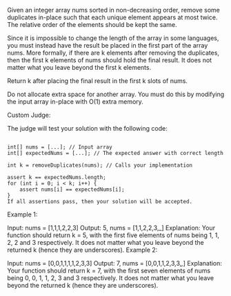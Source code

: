 Given an integer array nums sorted in non-decreasing order, remove some duplicates in-place such that each unique element appears at most twice. The relative order of the elements should be kept the same.

Since it is impossible to change the length of the array in some languages, you must instead have the result be placed in the first part of the array nums. More formally, if there are k elements after removing the duplicates, then the first k elements of nums should hold the final result. It does not matter what you leave beyond the first k elements.

Return k after placing the final result in the first k slots of nums.

Do not allocate extra space for another array. You must do this by modifying the input array in-place with O(1) extra memory.

Custom Judge:

The judge will test your solution with the following code:

```

int[] nums = [...]; // Input array
int[] expectedNums = [...]; // The expected answer with correct length

int k = removeDuplicates(nums); // Calls your implementation

assert k == expectedNums.length;
for (int i = 0; i < k; i++) {
    assert nums[i] == expectedNums[i];
}
If all assertions pass, then your solution will be accepted.

```


Example 1:

Input: nums = [1,1,1,2,2,3]
Output: 5, nums = [1,1,2,2,3,_]
Explanation: Your function should return k = 5, with the first five elements of nums being 1, 1, 2, 2 and 3 respectively.
It does not matter what you leave beyond the returned k (hence they are underscores).
Example 2:

Input: nums = [0,0,1,1,1,1,2,3,3]
Output: 7, nums = [0,0,1,1,2,3,3,_,_]
Explanation: Your function should return k = 7, with the first seven elements of nums being 0, 0, 1, 1, 2, 3 and 3 respectively.
It does not matter what you leave beyond the returned k (hence they are underscores).
